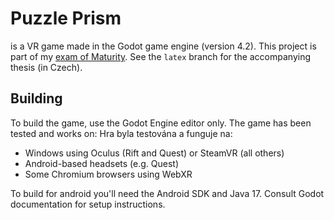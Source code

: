 # Puzzle Prism
is a VR game made in the Godot game engine (version 4.2).
This project is part of my [exam of Maturity](https://en.wikipedia.org/wiki/Matura). See the `latex` branch for the accompanying thesis (in Czech).

## Building
To build the game, use the Godot Engine editor only.
The game has been tested and works on:
Hra byla testována a funguje na:
- Windows using Oculus (Rift and Quest) or SteamVR (all others)
- Android-based headsets (e.g. Quest)
- Some Chromium browsers using WebXR

To build for android you'll need the Android SDK and Java 17. Consult Godot documentation for setup instructions.